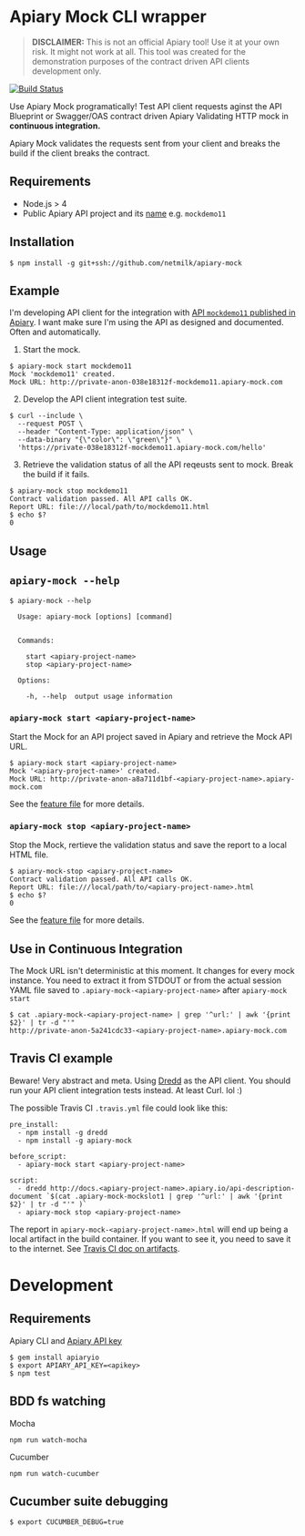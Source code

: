 # Apiary Mock CLI wrapper

> **DISCLAIMER:** This is not an official Apiary tool! Use it at your own risk. It might not work at all.
> This tool was created for the demonstration purposes of the contract driven API clients development only.

[![Build Status](https://travis-ci.org/netmilk/apiary-client.svg)](https://travis-ci.org/netmilk/apiary-client)

Use Apiary Mock programatically! Test API client requests aginst the API Blueprint or Swagger/OAS contract driven Apiary Validating HTTP mock in **continuous integration.**

Apiary Mock validates the requests sent from your client and breaks the build if the client breaks the contract.

## Requirements

- Node.js > 4 
- Public Apiary API project and its [name](https://help.apiary.io/faq/find-api-name/) e.g. `mockdemo11`

## Installation

```
$ npm install -g git+ssh://github.com/netmilk/apiary-mock
```

## Example

I'm developing API client for the integration with [API `mockdemo11` published in Apiary](http://docs.mockdemo11.apiary.io/). I want make sure I'm using the API as designed and documented. Often and automatically.

1. Start the mock.

  ```
  $ apiary-mock start mockdemo11
  Mock 'mockdemo11' created.
  Mock URL: http://private-anon-038e18312f-mockdemo11.apiary-mock.com
  ```

2. Develop the API client integration test suite.
  ```
  $ curl --include \
    --request POST \
    --header "Content-Type: application/json" \
    --data-binary "{\"color\": \"green\"}" \
    'https://private-038e18312f-mockdemo11.apiary-mock.com/hello'
  ```

3. Retrieve the validation status of all the API reqeusts sent to mock. Break the build if it fails.

  ```
  $ apiary-mock stop mockdemo11
  Contract validation passed. All API calls OK.
  Report URL: file:///local/path/to/mockdemo11.html
  $ echo $?
  0
  ```


## Usage

## `apiary-mock --help`
```
$ apiary-mock --help

  Usage: apiary-mock [options] [command]


  Commands:

    start <apiary-project-name>
    stop <apiary-project-name> 

  Options:

    -h, --help  output usage information
```


### `apiary-mock start <apiary-project-name>`
Start the Mock for an API project saved in Apiary and retrieve the Mock API URL.
```
$ apiary-mock start <apiary-project-name>
Mock '<apiary-project-name>' created.
Mock URL: http://private-anon-a8a711d1bf-<apiary-project-name>.apiary-mock.com
```

See the [feature file](https://github.com/netmilk/apiary-mock/blob/master/features/mock-start.feature) for more details.

### `apiary-mock stop <apiary-project-name>`
Stop the Mock, rertieve the validation status and save the report to a local HTML file.
```
$ apiary-mock-stop <apiary-project-name>
Contract validation passed. All API calls OK.
Report URL: file:///local/path/to/<apiary-project-name>.html
$ echo $?
0
```

See the [feature file](https://github.com/netmilk/apiary-mock/blob/master/features/mock-stop.feature) for more details.

## Use in Continuous Integration

The Mock URL isn't deterministic at this moment. It changes for every mock instance. You need to extract it from STDOUT or from the actual session YAML file saved to `.apiary-mock-<apiary-project-name>` after `apiary-mock start`

```
$ cat .apiary-mock-<apiary-project-name> | grep '^url:' | awk '{print $2}' | tr -d "'"
http://private-anon-5a241cdc33-<apiary-project-name>.apiary-mock.com
```

## Travis CI example 
Beware! Very abstract and meta. Using [Dredd](https://github.com/apiaryio/dredd) as the API client. You should run your API client integration tests instead. At least Curl. lol :)

The possible Travis CI `.travis.yml` file could look like this: 
```
pre_install:
  - npm install -g dredd
  - npm install -g apiary-mock

before_script:
  - apiary-mock start <apiary-project-name>

script:
  - dredd http://docs.<apiary-project-name>.apiary.io/api-description-document `$(cat .apiary-mock-mockslot1 | grep '^url:' | awk '{print $2}' | tr -d "'" )`
  - apiary-mock stop <apiary-project-name>
```

The report in `apiary-mock-<apiary-project-name>.html` will end up being a local artifact in the build container. If you want to see it, you need to save it to the internet. See [Travis CI doc on artifacts](https://docs.travis-ci.com/user/uploading-artifacts/).

# Development

## Requirements

Apiary CLI and [Apiary API key](https://help.apiary.io/tools/apiary-cli/#generating-an-authentication-token)

```
$ gem install apiaryio
$ export APIARY_API_KEY=<apikey>
$ npm test
```

## BDD fs watching

Mocha
```
npm run watch-mocha
```

Cucumber
```
npm run watch-cucumber
```


## Cucumber suite debugging
```
$ export CUCUMBER_DEBUG=true
```
